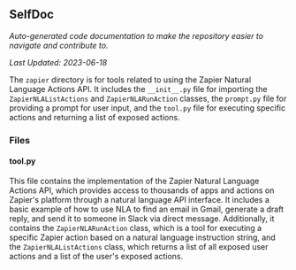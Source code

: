 <!--- START SELFDOC --->
## SelfDoc
_Auto-generated code documentation to make the repository easier to navigate and contribute to._

_Last Updated: 2023-06-18_

The `zapier` directory is for tools related to using the Zapier Natural Language Actions API. It includes the `__init__.py` file for importing the `ZapierNLAListActions` and `ZapierNLARunAction` classes, the `prompt.py` file for providing a prompt for user input, and the `tool.py` file for executing specific actions and returning a list of exposed actions.

### Files
#### tool.py
This file contains the implementation of the Zapier Natural Language Actions API, which provides access to thousands of apps and actions on Zapier's platform through a natural language API interface. It includes a basic example of how to use NLA to find an email in Gmail, generate a draft reply, and send it to someone in Slack via direct message. Additionally, it contains the `ZapierNLARunAction` class, which is a tool for executing a specific Zapier action based on a natural language instruction string, and the `ZapierNLAListActions` class, which returns a list of all exposed user actions and a list of the user's exposed actions.

<!--- END SELFDOC --->